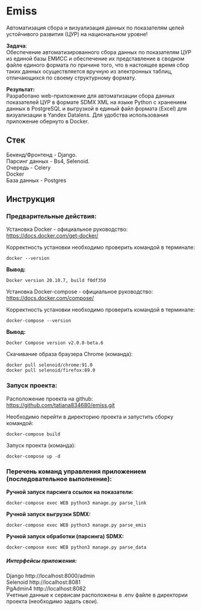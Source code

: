 # Emiss
Автоматизация сбора и визуализация данных по показателям целей устойчивого развития (ЦУР) на национальном уровне!

**Задача**:    
Обеспечение автоматизированного сбора данных по показателям ЦУР из единой базы ЕМИСС и обеспечение их представление в сводном файле единого формата по причине того, что в настоящее время сбор таких данных осуществляется вручную из электронных таблиц,  отличающихся по своему структурному формату.  

**Результат:**     
Разработано web-приложение для автоматизации сбора данных показателей ЦУР в формате SDMX XML на языке Python с хранением данных в PostgreSQL и выгрузкой в единый файл формата (Excel) для визуализации в Yandex Datalens. Для удобства использования приложение обернуто в Docker.   


## Стек
Бекенд/Фронтенд - Django.  
Парсинг данных - Bs4, Selenoid.  
Очередь - Celery  
Docker  
База данных - Postgres

## Инструкция
### Предварительные действия:
Установка Docker - официальное руководство: https://docs.docker.com/get-docker/

Корректность установки необходимо проверить командой в терминале:

 ```docker --version```  

**Вывод:**  
 ```
Docker version 20.10.7, build f0df350  
 ```
Установка Docker-compose - официальное руководство:  https://docs.docker.com/compose/

Корректность установки необходимо проверить командой в терминале:

 ```docker-compose --version ```  

**Вывод:**  
 ```
 Docker Compose version v2.0.0-beta.6   
 ```
Скачивание образа браузера Chrome (команда):

```docker pull selenoid/chrome:91.0```   
```docker pull selenoid/firefox:89.0```   



### Запуск проекта:

Расположение проекта на github: https://github.com/tatiana834680/emiss.git  

Необходимо перейти в директорию проекта и запустить сборку командой:

```docker-compose build```  

Запуск проекта (команда):

```docker-compose up -d```  

### Перечень команд управления приложением (последовательное выполнение):  
**Ручной запуск парсинга ссылок на показатели:**  

```docker-compose exec WEB python3 manage.py parse_link```  

**Ручной запуск выгрузки SDMX:**  

```docker-compose exec WEB python3 manage.py parse_emis```  

**Ручной запуск обработки (парсинга) SDMX:** 

```docker-compose exec WEB python3 manage.py parse_data```  

##### Интерфейсы приложения:  
Django http://localhost:8000/admin    
Selenoid http://localhost:8081    
PgAdmin4 http://localhost:8082    
Учетные данные к сервисам расположены в .env файле в директории проекта (необходимо задать свои).   
